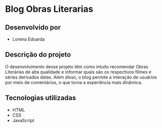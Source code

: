 # Blog Obras Literarias

## Desenvolvido por
- Lorena Eduarda

## Descrição do projeto
O desenvolvimento desse projeto têm como intuito recomendar Obras Literárias de alta qualidade e informar quais são os respectivos filmes e séries derivados delas.
Além disso, o blog permite a interação de usuários por meio de comentários, o que torna a experiência mais dinâmica.

## Tecnologias utilizadas
- HTML
- CSS
- JavaScript